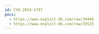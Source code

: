```yaml
---
id: CVE-2014-1767
pocs:
  - https://www.exploit-db.com/raw/39446
  - https://www.exploit-db.com/raw/39525
---
```

